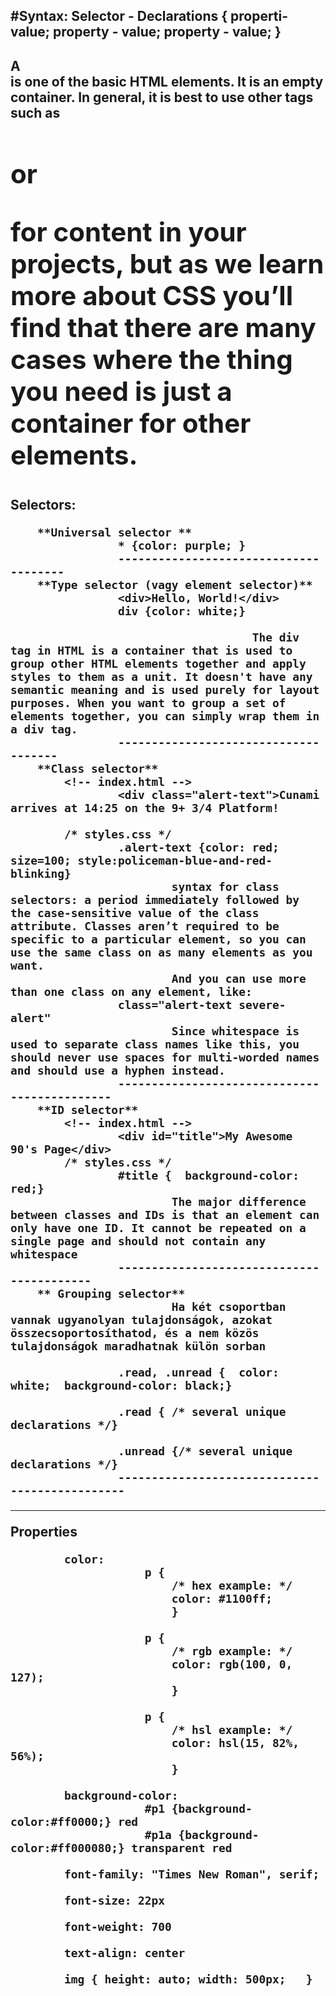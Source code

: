 #Syntax: Selector - Declarations 
					{ properti-value; property - value; property - value; }
-------------------------------------------------------------------
A <div> is one of the basic HTML elements. It is an empty container. In general, it is best to use other tags such as <h1> or <p> for content in your projects, but as we learn more about CSS you’ll find that there are many cases where the thing you need is just a container for other elements. 
-------------------------------------------------------------------
Selectors:



		**Universal selector **
					* {color: purple; }
					--------------------------------------
		**Type selector (vagy element selector)**
					<div>Hello, World!</div>
					div {color: white;}

										The div tag in HTML is a container that is used to group other HTML elements together and apply styles to them as a unit. It doesn't have any semantic meaning and is used purely for layout purposes. When you want to group a set of elements together, you can simply wrap them in a div tag.
					-------------------------------------
		**Class selector**
			<!-- index.html -->
					<div class="alert-text">Cunami arrives at 14:25 on the 9+ 3/4 Platform!
					
			/* styles.css */
					.alert-text {color: red; size=100; style:policeman-blue-and-red-blinking}
							syntax for class selectors: a period immediately followed by the case-sensitive value of the class attribute. Classes aren’t required to be specific to a particular element, so you can use the same class on as many elements as you want. 
							And you can use more than one class on any element, like:
					class="alert-text severe-alert"
							Since whitespace is used to separate class names like this, you should never use spaces for multi-worded names and should use a hyphen instead.
					---------------------------------------------
		**ID selector**
			<!-- index.html -->
					<div id="title">My Awesome 90's Page</div>
			/* styles.css */
					#title {  background-color: red;}
							The major difference between classes and IDs is that an element can only have one ID. It cannot be repeated on a single page and should not contain any whitespace
					------------------------------------------
		** Grouping selector**
							Ha két csoportban vannak ugyanolyan tulajdonságok, azokat összecsoportosíthatod, és a nem közös tulajdonságok maradhatnak külön sorban

					.read, .unread {  color: white;  background-color: black;}

					.read {	/* several unique declarations */}

					.unread {/* several unique declarations */}
					-----------------------------------------------
		



-----------------------------------------------------------------------------------------------
  

Properties

			color:
						p {
							/* hex example: */
							color: #1100ff;
							}

						p {
							/* rgb example: */
							color: rgb(100, 0, 127);
							}

						p {
							/* hsl example: */
							color: hsl(15, 82%, 56%);
							}

			background-color:
						#p1 {background-color:#ff0000;} red
						#p1a {background-color:#ff000080;} transparent red

			font-family: "Times New Roman", serif;

			font-size: 22px

			font-weight: 700

			text-align: center

			img { height: auto;	width: 500px;	}	













